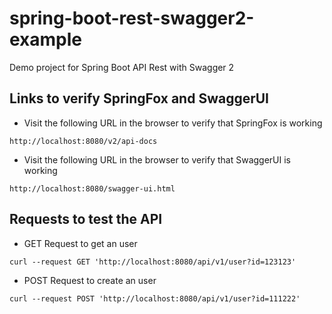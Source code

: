 # spring-boot-rest-swagger2-example
Demo project for Spring Boot API Rest with Swagger 2


## Links to verify SpringFox and SwaggerUI

- Visit the following URL in the browser to verify that SpringFox is working

```
http://localhost:8080/v2/api-docs
```

- Visit the following URL in the browser to verify that SwaggerUI is working

```
http://localhost:8080/swagger-ui.html
```


## Requests to test the API

- GET Request to get an user

```
curl --request GET 'http://localhost:8080/api/v1/user?id=123123'
```

- POST Request to create an user

```
curl --request POST 'http://localhost:8080/api/v1/user?id=111222'
```
